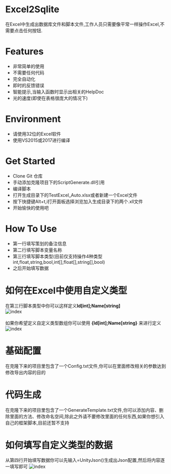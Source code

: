 # Excel2Sqlite

在Excel中生成出数据库文件和脚本文件,工作人员只需要像平常一样操作Excel,不需要点击任何按钮.

Features
===
- 非常简单的使用
- 不需要任何代码
- 完全自动化
- 即时的反馈错误
- 智能提示,当输入函数时显示出相关的HelpDoc
- 光的速度(即使在表格很庞大的情况下)

Environment
===
- 请使用32位的Excel软件
- 使用VS2015或2017进行编译

Get Started
===
- Clone Git 仓库
- 手动添加克隆项目下的ScriptGenerate.dll引用
- 编译脚本
- 打开生成目录下的TestExcel_Auto.xlsx或者新建一个Excel文件
- 按下快捷键Alt+t,i打开面板选择浏览加入生成目录下的两个.xll文件
- 开始愉快的使用吧

How To Use
===
- 第一行填写策划的备注信息
- 第二行填写脚本变量名称
- 第三行填写脚本类型(目前仅支持操作4种类型 int,float,string,bool,int[],float[],string[],bool)
- 之后开始填写数据

如何在Excel中使用自定义类型
===
在第三行脚本类型中你可以这样定义**Id[int];Name[string]**
<br />
![index](https://github.com/pk27602017/Excel2Sqlite/raw/master/Image/自定义类型.png)
<br />
<br />
如果你希望定义自定义类型数组你可以使用 **{Id[int];Name[string}** 来进行定义
<br />
![index](https://github.com/pk27602017/Excel2Sqlite/raw/master/Image/自定义类型数组.png)

基础配置
===
在克隆下来的项目里包含了一个Config.txt文件,你可以在里面修改相关的参数达到修改导出内容的目的

代码生成
===
在克隆下来的项目里包含了一个GenerateTemplate.txt文件,你可以添加内容、删除里面的方法、修改命名空间,除此之外请不要修改里面的任何东西,如果你想引入自己的框架脚本,目前还暂不支持

如何填写自定义类型的数据
===
从第四行开始填写数据你可以先输入=UnityJson()生成出Json配置,然后将内容逐一填写即可
![index](https://github.com/pk27602017/Excel2Sqlite/raw/master/Image/智能提示.png)
